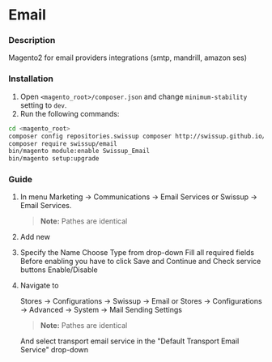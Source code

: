 # Email
### Description

Magento2 for email providers integrations (smtp, mandrill, amazon ses)

### Installation

1. Open `<magento_root>/composer.json` and change `minimum-stability` setting to `dev`.
2. Run the following commands:
```bash
cd <magento_root>
composer config repositories.swissup composer http://swissup.github.io/packages/
composer require swissup/email
bin/magento module:enable Swissup_Email
bin/magento setup:upgrade
```
### Guide

 1. In menu
    Marketing -> Communications -> Email Services
    or
    Swissup -> Email Services.

    > **Note:** Pathes are identical

 2. Add new

 3. Specify the Name
    Choose Type from drop-down
    Fill all required fields
    Before enabling you have to click Save and Continue and Check service buttons
    Enable/Disable

 4. Navigate to

    Stores -> Configurations -> Swissup -> Email
    or
    Stores -> Configurations -> Advanced -> System -> Mail Sending Settings

    > **Note:** Pathes are identical

    And select transport email service in the "Default Transport Email Service" drop-down